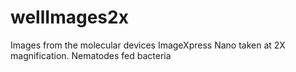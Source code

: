 # wellImages2x
Images from the molecular devices ImageXpress Nano taken at 2X magnification. Nematodes fed bacteria
